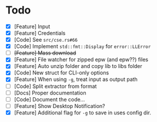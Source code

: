 # Todo

* [x] [Feature] Input
* [x] [Feature] Credentials
* [x] [Code] See `src/cse.rs#66`
* [x] [Code] Implement `std::fmt::Display` for `error::LLError`
* [ ] ~~[Feature] Mass download~~
* [x] [Feature] File watcher for zipped epw (and epw??) files
* [x] [Feature] Auto unzip folder and copy lib to libs folder
* [x] [Code] New struct for CLI-only options
* [x] [Feature] When using `-g`, treat input as output path
* [ ] [Code] Split extractor from format
* [ ] [Docs] Proper documentation
* [ ] [Code] Document the code...
* [ ] [Feature] Show Desktop Notification?
* [x] [Feature] Additional flag for `-g` to save in uses config dir.
